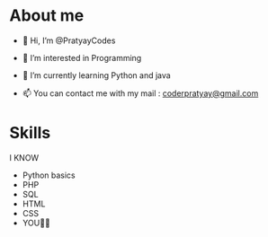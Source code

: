 # About me
- 👋 Hi, I’m @PratyayCodes

- 👀 I’m interested in Programming 
- 🌱 I’m currently learning Python and java
- 📫 You can contact me with my mail : coderpratyay@gmail.com
 
# Skills
 I KNOW
- Python basics
- PHP
- SQL
- HTML
- CSS
- YOU🧐🧐
